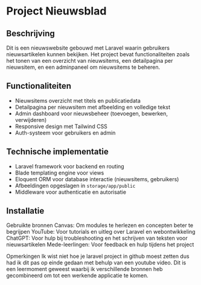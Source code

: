 # Project Nieuwsblad

## Beschrijving

Dit is een nieuwswebsite gebouwd met Laravel waarin gebruikers nieuwsartikelen kunnen bekijken. Het project bevat functionaliteiten zoals het tonen van een overzicht van nieuwsitems, een detailpagina per nieuwsitem, en een adminpaneel om nieuwsitems te beheren.

## Functionaliteiten

- Nieuwsitems overzicht met titels en publicatiedata
- Detailpagina per nieuwsitem met afbeelding en volledige tekst
- Admin dashboard voor nieuwsbeheer (toevoegen, bewerken, verwijderen)
- Responsive design met Tailwind CSS
- Auth-systeem voor gebruikers en admin

## Technische implementatie

- Laravel framework voor backend en routing
- Blade templating engine voor views
- Eloquent ORM voor database interactie (nieuwsitems, gebruikers)
- Afbeeldingen opgeslagen in `storage/app/public`
- Middleware voor authenticatie en autorisatie

## Installatie

Gebruikte bronnen
Canvas: Om modules te herlezen en concepten beter te begrijpen
YouTube: Voor tutorials en uitleg over Laravel en webontwikkeling
ChatGPT: Voor hulp bij troubleshooting en het schrijven van teksten voor nieuwsartikelen
Mede-leerlingen: Voor feedback en hulp tijdens het project

Opmerkingen
Ik wist niet hoe je laravel project in github moest zetten dus had ik dit pas op einde gedaan met behulp van een youtube video.
Dit is een leermoment geweest waarbij ik verschillende bronnen heb gecombineerd om tot een werkende applicatie te komen.
